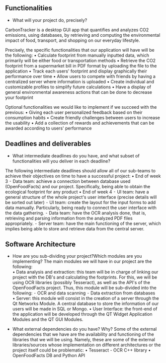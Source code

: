 ## Functionalities

- What will your project do, precisely?

CarbonTracker is a desktop GUI app that quantifies and analyzes CO2 emissions, using databases, by retrieving and computing the environmental impact of food, transport, and shopping on our everyday lifestyle.

Precisely, the specific functionalities that our application will have will be the following:
	•	Calculate footprint from manually inputted data, which primarily will be either food or transportation methods
	•	Retrieve the CO2 footprint from a supermarket bill in PDF format by uploading the file to the application 
	•	Track each users' footprint and display graphically their performance over time 
	•	Allow users to compete with friends by having a centralized server where information is uploaded
	•	Create individual and customizable profiles to simplify future calculations
	•	Have a display of general environmental awareness actions that can be done to decrease your footprint

Optional functionalities we would like to implement if we succeed with the previous:
	•	Giving each user personalized feedback based on their consumption habits
	•	Create friendly challenges between users to increase the usability
	•	Add a collection of rewards and achievements that can be awarded according to users' performance


## Deadlines and deliverables

- What intermediate deadlines do you have, and what subset of functionalities will you deliver in each deadline?

The following intermediate deadlines should allow all of our sub-teams to achieve their objectives on time to have a successful project:
	•	End of week 3 
	⁃	Data team: achieve a connection between database used (OpenFoodFacts) and our project. Specifically, being able to obtain the ecological footprint for any product 
	•	End of week 4 
	⁃	UI team: have a general structure of the whole project's user interface (precise details will be sorted out later)
	⁃	UI team: create the layout for the input forms to add data manually. Particularly, being ready to connect the user interface with the data gathering. 
	⁃	Data team: have the OCR analysis done, that is, retrieving and parsing information from the analyzed PDF files appropriately.
	⁃	Server team: have the main functioning of the server, which implies being able to store and retrieve data from the central server.  	


## Software Architecture

- How are you sub-dividing your project?Which modules are you implementing?
The main modules we will have in our project are the following:  
	•	Data analysis and extraction: this team will be in charge of linking our project with the DB's and calculating the footprints. For this, we will be using OCR libraries (possibly Tesseract), as well as the API's of the OpenFoodFacts project. Thus, this module will be sub-divided into the following: 
	⁃	OCR and data scanning
	⁃	Data extraction from databases	
	•	Server: this module will consist in the creation of a server through the Qt Networks Module. A central database to store the information of our users will be made in SQL or Mongo.
	•	User Interface: the front-end of the application will be developed through the QT Widget Application Modules and the QT GUI Modules. 	


- What external dependencies do you have? Why?
Some of the external dependencies that we have are the availability and functioning of the libraries that we will be using. Namely, these are some of the external libraries/sources whose implementation on different architectures or the project itself could be problematic:
	•	Tesseract - OCR C++ library
	•	OpenFoodFacts DB and Python API





